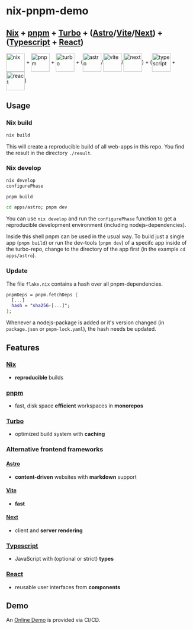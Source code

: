 # nix-pnpm-demo

## [Nix](https://nixos.org/) + [pnpm](https://pnpm.io/) + [Turbo](https://turbo.build/) + ([Astro](https://astro.build/)/[Vite](https://vite.dev/)/[Next](https://nextjs.org/)) + ([Typescript](https://www.typescriptlang.org/) + [React](https://react.dev/))

<img alt="nix" src="https://avatars.githubusercontent.com/u/487568" style="height: 50px; max-width: 100px; vertical-align: middle"/> + <img alt="pnpm" src="https://upload.wikimedia.org/wikipedia/commons/c/c1/Pnpm_logo.svg" style="height: 50px; max-width: 100px; vertical-align: middle"/> + <img alt="turbo" src="https://user-images.githubusercontent.com/4060187/196936104-5797972c-ab10-4834-bd61-0d1e5f442c9c.png" style="height: 50px; max-width: 100px; vertical-align: middle"/> + (<img alt="astro" src="https://astro.build/assets/press/astro-icon-dark.svg" style="height: 50px; max-width: 100px; vertical-align: middle"/>/<img alt="vite" src="https://upload.wikimedia.org/wikipedia/commons/f/f1/Vitejs-logo.svg" style="height: 50px; max-width: 100px; vertical-align: middle"/>/<img alt="next" src="https://upload.wikimedia.org/wikipedia/commons/8/8e/Nextjs-logo.svg" style="height: 50px; max-width: 100px; vertical-align: middle"/>) + (<img alt="typescript" src="https://upload.wikimedia.org/wikipedia/commons/6/67/TypeScript_Logo.svg" style="height: 50px; max-width: 100px; vertical-align: middle"/> + <img alt="react" src="https://upload.wikimedia.org/wikipedia/commons/a/a7/React-icon.svg" style="height: 50px; max-width: 100px; vertical-align: middle"/>)


## Usage

### Nix build

```bash
nix build
```

This will create a reproducible build of all web-apps in this repo.
You find the result in the directory `./result`.


### Nix develop

```bash
nix develop
configurePhase

pnpm build

cd apps/astro; pnpm dev
```

You can use `nix develop` and run the `configurePhase` function to get a reproducible development environment (including nodejs-dependencies).

Inside this shell pnpm can be used in the usual way. To build just a single app (`pnpm build`) or run the dev-tools (`pnpm dev`) of a specifc app inside of the turbo-repo, change to the directory of the app first (in the example `cd apps/astro`).


### Update

The file `flake.nix` contains a hash over all pnpm-dependencies.

```nix
pnpmDeps = pnpm.fetchDeps {
  [...]
  hash = "sha256-[...]";
};
```

Whenever a nodejs-package is added or it's version changed (in `package.json` or `pnpm-lock.yaml`), the hash needs be updated.


## Features

### [Nix](https://nixos.org/)
* **reproducible** builds
### [pnpm](https://pnpm.io/)
* fast, disk space **efficient** workspaces in **monorepos**
### [Turbo](https://turbo.build/)
* optimized build system with **caching**

### Alternative frontend frameworks
#### [Astro](https://astro.build/)
* **content-driven** websites with **markdown** support
#### [Vite](https://vite.dev/)
* **fast**
#### [Next](https://nextjs.org/)
* client and **server rendering**

### [Typescript](https://www.typescriptlang.org/)
* JavaScript with (optional or strict) **types**
### [React](https://react.dev/)
* reusable user interfaces from **components**


## Demo

An [Online Demo](https://johannesloetzsch.github.io/nix-pnpm-demo/astro/README/) is provided via CI/CD.
